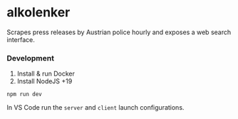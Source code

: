 # alkolenker

Scrapes press releases by Austrian police hourly and exposes a web search interface.

### Development

1. Install & run Docker
2. Install NodeJS +19

```
npm run dev
```

In VS Code run the `server` and `client` launch configurations.
